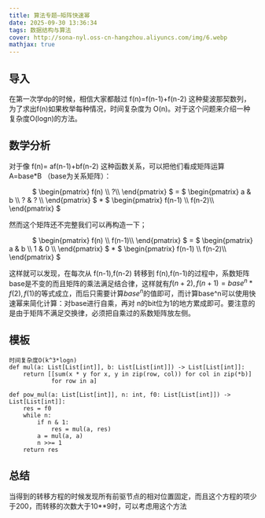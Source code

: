 ```yaml
---
title: 算法专题—矩阵快速幂
date: 2025-09-30 13:36:34
tags: 数据结构与算法
cover: http://sona-nyl.oss-cn-hangzhou.aliyuncs.com/img/6.webp
mathjax: true
---
```

## 导入
在第一次学dp的时候，相信大家都敲过  f(n)=f(n-1)+f(n-2)  这种斐波那契数列，为了求出f(n)如果枚举每种情况，时间复杂度为 O(n)。对于这个问题来介绍一种复杂度O(logn)的方法。
## 数学分析
对于像 f(n)= af(n-1)+bf(n-2) 这种函数关系，可以把他们看成矩阵运算 A=base*B （base为关系矩阵）：

$~~~~~~~~~~~$ $ \begin{pmatrix} f(n) \\\\ ?\\\\ \end{pmatrix} $ = $ \begin{pmatrix} a & b \\\\ ? & ? \\\\ \end{pmatrix} $ * $ \begin{pmatrix} f(n-1) \\\\ f(n-2)\\\\ \end{pmatrix} $

然而这个矩阵还不完整我们可以再构造一下；

$~~~~~~~~~~~$ $ \begin{pmatrix} f(n) \\\\ f(n-1)\\\\ \end{pmatrix} $ = $ \begin{pmatrix} a & b \\\\ 1 & 0 \\\\ \end{pmatrix} $ * $ \begin{pmatrix} f(n-1) \\\\ f(n-2)\\\\ \end{pmatrix} $

这样就可以发现，在每次从 f(n-1),f(n-2) 转移到 f(n),f(n-1)的过程中，系数矩阵base是不变的而且矩阵的乘法满足结合律，这样就有$f(n+2),f(n+1)=base^n*f(2),f(1)$的等式成立，而后只需要计算$base^n$的值即可，而计算base^n可以使用快速幂来简化计算：对base进行自乘，再对 n的bit位为1的地方累成即可。要注意的是由于矩阵不满足交换律，必须把自乘过的系数矩阵放左侧。
## 模板
```
时间复杂度O(k^3*logn)
def mul(a: List[List[int]], b: List[List[int]]) -> List[List[int]]:
    return [[sum(x * y for x, y in zip(row, col)) for col in zip(*b)]
            for row in a]

def pow_mul(a: List[List[int]], n: int, f0: List[List[int]]) -> List[List[int]]:
    res = f0
    while n:
        if n & 1:
            res = mul(a, res)
        a = mul(a, a)
        n >>= 1
    return res
```
## 总结
当得到的转移方程的时候发现所有前驱节点的相对位置固定，而且这个方程的项少于200，而转移的次数大于10**9时，可以考虑用这个方法